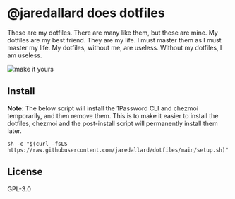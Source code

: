 # @jaredallard does dotfiles

These are my dotfiles. There are many like them, but these are mine. My dotfiles
are my best friend. They are my life. I must master them as I must master my
life. My dotfiles, without me, are useless. Without my dotfiles, I am useless.

![make it yours](http://i.giphy.com/Vc5x1pG5RFH3O.gif)

## Install

**Note**: The below script will install the 1Password CLI and chezmoi temporarily, and
then remove them. This is to make it easier to install the dotfiles, chezmoi and
the post-install script will permanently install them later.

```
sh -c "$(curl -fsLS https://raw.githubusercontent.com/jaredallard/dotfiles/main/setup.sh)"
```

## License

GPL-3.0 
